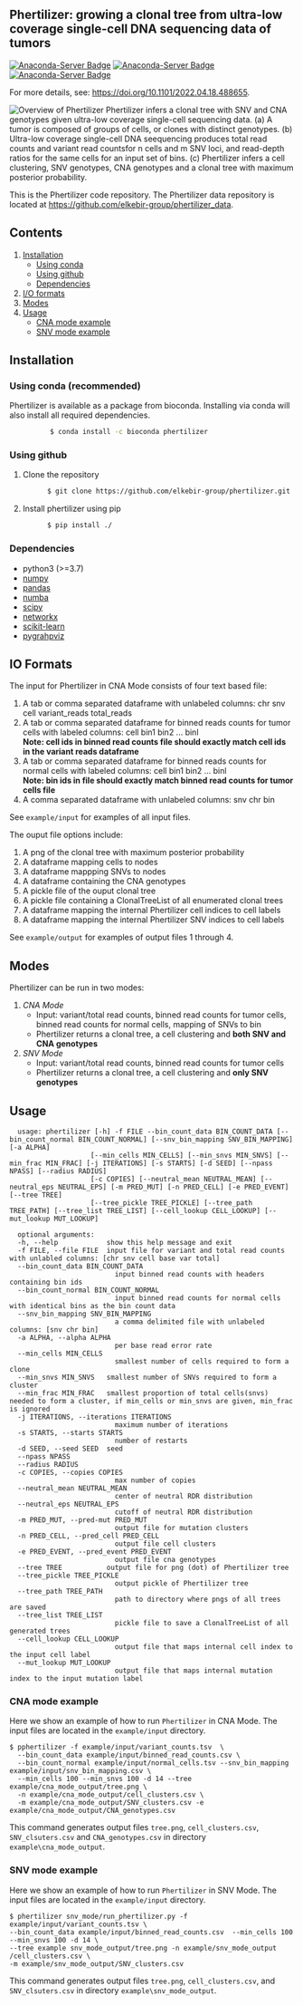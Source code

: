 ## Phertilizer: growing a clonal tree from ultra-low coverage single-cell DNA sequencing data of tumors
[![Anaconda-Server Badge](https://anaconda.org/bioconda/phertilizer/badges/version.svg)](https://anaconda.org/bioconda/phertilizer) [![Anaconda-Server Badge](https://anaconda.org/bioconda/phertilizer/badges/installer/conda.svg)](https://conda.anaconda.org/bioconda) [![Anaconda-Server Badge](https://anaconda.org/bioconda/phertilizer/badges/license.svg)](https://anaconda.org/bioconda/phertilizer)   

For more details, see: https://doi.org/10.1101/2022.04.18.488655.



![Overview of Phertilizer](overview.png)
Phertilizer infers a clonal tree with SNV and CNA genotypes given ultra-low coverage single-cell sequencing data.
(a) A tumor is composed of groups of cells, or clones with distinct genotypes.
(b) Ultra-low coverage single-cell DNA seequencing produces total read counts and variant read countsfor n cells and m SNV loci, and read-depth ratios for the same cells for an input set of bins.
(c) Phertilizer infers a cell clustering, SNV genotypes, CNA genotypes and a clonal tree  with maximum posterior probability.

This is the Phertilizer code repository. The Phertilizer data repository is located at https://github.com/elkebir-group/phertilizer_data.
## Contents

  1. [Installation](#install)
     * [Using conda](#conda)
     * [Using github](#compilation)
     * [Dependencies](#pre-requisites)
  2. [I/O formats](#io)
  3. [Modes](#modes)  
  4. [Usage](#usage)
      + [CNA mode example](#cna-mode-example)
      + [SNV mode example](#snv-mode-example)

<a name="install"></a>

## Installation
<a name="conda"></a>
### Using conda (recommended)
 Phertilizer is available as a package from bioconda. Installing via conda will also install all required dependencies.  
  ```bash
            $ conda install -c bioconda phertilizer 
  ```
  
<a name="compilation"></a> 
### Using github
   1. Clone the repository
      ```bash
            $ git clone https://github.com/elkebir-group/phertilizer.git
   2. Install phertilizer using pip
      ```bash
            $ pip install ./
      ```


<a name="pre-requisites"></a>
### Dependencies
+ python3 (>=3.7)
+ [numpy](https://numpy.org/doc/)
+ [pandas](https://pandas.pydata.org/pandas-docs/stable/index.html)
+ [numba](http://numba.pydata.org)
+ [scipy](https://scipy.org)
+ [networkx](https://networkx.org)
+ [scikit-learn](https://scikit-learn.org/stable/modules/clustering.html#clustering)
+ [pygrahpviz](https://pygraphviz.github.io)



<a name="io"></a>
## IO Formats
The input for Phertilizer in CNA Mode consists of four text based file:
  1. A tab or comma separated dataframe with unlabeled columns: chr snv cell variant_reads total_reads
  2. A tab or comma separated dataframe for binned reads counts for tumor cells with labeled columns: cell bin1 bin2 ... binl   
     **Note: cell ids in binned read counts file should exactly match cell ids in the variant reads dataframe**
  3. A tab or comma separated dataframe for binned reads counts for normal cells with labeled columns: cell bin1 bin2 ... binl    
     **Note: bin ids in file should exactly match binned read counts for tumor cells file**
  4. A comma separated dataframe with unlabeled columns: snv chr bin
 
 See `example/input` for examples of all input files.  

The ouput file options include:  
  1. A png of the clonal tree with maximum posterior probability
  2. A dataframe mapping cells to nodes
  3. A dataframe mappping SNVs to nodes
  4. A dataframe containing the CNA genotypes
  5. A pickle file of the ouput clonal tree
  6. A pickle file containing a ClonalTreeList of all enumerated clonal trees
  7. A dataframe mapping the internal Phertilizer cell indices to cell labels
  8. A  dataframe mapping the internal Phertilizer SNV indices to cell labels

See `example/output` for examples of output files 1 through 4.  


<a name="modes"></a>
## Modes
Phertilizer can be run in two modes:
 1. *CNA Mode* 
    + Input: variant/total read counts, binned read counts for tumor cells, binned read counts for normal cells, mapping of SNVs to bin 
    + Phertilizer returns a clonal tree, a cell clustering and **both SNV and CNA genotypes**
 2. *SNV Mode* 
    + Input: variant/total read counts, binned read counts for tumor cells 
    + Phertilizer returns a clonal tree, a cell clustering and **only SNV genotypes** 




<a name="usage"></a>
## Usage

      usage: phertilizer [-h] -f FILE --bin_count_data BIN_COUNT_DATA [--bin_count_normal BIN_COUNT_NORMAL] [--snv_bin_mapping SNV_BIN_MAPPING] [-a ALPHA]
                        [--min_cells MIN_CELLS] [--min_snvs MIN_SNVS] [--min_frac MIN_FRAC] [-j ITERATIONS] [-s STARTS] [-d SEED] [--npass NPASS] [--radius RADIUS]
                        [-c COPIES] [--neutral_mean NEUTRAL_MEAN] [--neutral_eps NEUTRAL_EPS] [-m PRED_MUT] [-n PRED_CELL] [-e PRED_EVENT] [--tree TREE]
                        [--tree_pickle TREE_PICKLE] [--tree_path TREE_PATH] [--tree_list TREE_LIST] [--cell_lookup CELL_LOOKUP] [--mut_lookup MUT_LOOKUP]

      optional arguments:
      -h, --help            show this help message and exit
      -f FILE, --file FILE  input file for variant and total read counts with unlabled columns: [chr snv cell base var total]
      --bin_count_data BIN_COUNT_DATA
                              input binned read counts with headers containing bin ids
      --bin_count_normal BIN_COUNT_NORMAL
                              input binned read counts for normal cells with identical bins as the bin count data
      --snv_bin_mapping SNV_BIN_MAPPING
                              a comma delimited file with unlabeled columns: [snv chr bin]
      -a ALPHA, --alpha ALPHA
                              per base read error rate
      --min_cells MIN_CELLS
                              smallest number of cells required to form a clone
      --min_snvs MIN_SNVS   smallest number of SNVs required to form a cluster
      --min_frac MIN_FRAC   smallest proportion of total cells(snvs) needed to form a cluster, if min_cells or min_snvs are given, min_frac is ignored
      -j ITERATIONS, --iterations ITERATIONS
                              maximum number of iterations
      -s STARTS, --starts STARTS
                              number of restarts
      -d SEED, --seed SEED  seed
      --npass NPASS
      --radius RADIUS
      -c COPIES, --copies COPIES
                              max number of copies
      --neutral_mean NEUTRAL_MEAN
                              center of neutral RDR distribution
      --neutral_eps NEUTRAL_EPS
                              cutoff of neutral RDR distribution
      -m PRED_MUT, --pred-mut PRED_MUT
                              output file for mutation clusters
      -n PRED_CELL, --pred_cell PRED_CELL
                              output file cell clusters
      -e PRED_EVENT, --pred_event PRED_EVENT
                              output file cna genotypes
      --tree TREE           output file for png (dot) of Phertilizer tree
      --tree_pickle TREE_PICKLE
                              output pickle of Phertilizer tree
      --tree_path TREE_PATH
                              path to directory where pngs of all trees are saved
      --tree_list TREE_LIST
                              pickle file to save a ClonalTreeList of all generated trees
      --cell_lookup CELL_LOOKUP
                              output file that maps internal cell index to the input cell label
      --mut_lookup MUT_LOOKUP
                              output file that maps internal mutation index to the input mutation label

<a name="cna-mode-example"></a>
### CNA mode example


Here we show an example of how to run `Phertilizer` in CNA Mode.
The input files are located in the `example/input` directory.


    $ pphertilizer -f example/input/variant_counts.tsv  \
      --bin_count_data example/input/binned_read_counts.csv \
      --bin_count_normal example/input/normal_cells.tsv --snv_bin_mapping example/input/snv_bin_mapping.csv \
      --min_cells 100 --min_snvs 100 -d 14 --tree example/cna_mode_output/tree.png \
      -n example/cna_mode_output/cell_clusters.csv \
      -m example/cna_mode_output/SNV_clusters.csv -e example/cna_mode_output/CNA_genotypes.csv 

This command generates output files `tree.png`, `cell_clusters.csv`, `SNV_clsuters.csv` and `CNA_genotypes.csv` in directory `example\cna_mode_output`.



<a name="snv-mode-example"></a>
### SNV mode example

Here we show an example of how to run `Phertilizer` in SNV Mode.
The input files are located in the `example/input` directory.


    $ phertilizer snv_mode/run_phertilizer.py -f example/input/variant_counts.tsv \
    --bin_count_data example/input/binned_read_counts.csv  --min_cells 100 --min_snvs 100 -d 14 \
    --tree example snv_mode_output/tree.png -n example/snv_mode_output /cell_clusters.csv \
    -m example/snv_mode_output/SNV_clusters.csv 

This command generates output files `tree.png`, `cell_clusters.csv`, and `SNV_clsuters.csv` in directory `example\snv_mode_output`.


